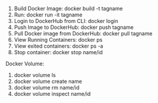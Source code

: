 1. Build Docker Image: docker build -t tagname
2. Run: docker run -it tagname
3. Login to DockerHub from CLI: docker login
4. Push Image to DockerHub: docker push tagname
5. Pull Docker image from DockerHub: docker pull tagname
6. View Running Containers: docker ps
7. View exited containers: docker ps -a
8. Stop container: docker stop name/id

Docker Volume:
1. docker volume ls
2. docker volume create name
3. docker volume rm name/id
4. docker volume inspect name/id
